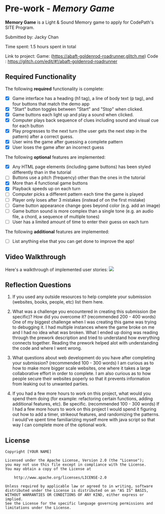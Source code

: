 # Pre-work - *Memory Game*

**Memory Game** is a Light & Sound Memory game to apply for CodePath's SITE Program. 

Submitted by: Jacky Chan

Time spent: 1.5 hours spent in total

Link to project: Game: (https://abaft-goldenrod-roadrunner.glitch.me) Code : https://glitch.com/edit/#!/abaft-goldenrod-roadrunner

## Required Functionality

The following **required** functionality is complete:

* [x] Game interface has a heading (h1 tag), a line of body text (p tag), and four buttons that match the demo app
* [x] "Start" button toggles between "Start" and "Stop" when clicked. 
* [x] Game buttons each light up and play a sound when clicked. 
* [x] Computer plays back sequence of clues including sound and visual cue for each button
* [x] Play progresses to the next turn (the user gets the next step in the pattern) after a correct guess. 
* [x] User wins the game after guessing a complete pattern
* [x] User loses the game after an incorrect guess

The following **optional** features are implemented:

* [x] Any HTML page elements (including game buttons) has been styled differently than in the tutorial
* [ ] Buttons use a pitch (frequency) other than the ones in the tutorial
* [x] More than 4 functional game buttons
* [x] Playback speeds up on each turn
* [ ] Computer picks a different pattern each time the game is played
* [ ] Player only loses after 3 mistakes (instead of on the first mistake)
* [ ] Game button appearance change goes beyond color (e.g. add an image)
* [ ] Game button sound is more complex than a single tone (e.g. an audio file, a chord, a sequence of multiple tones)
* [ ] User has a limited amount of time to enter their guess on each turn

The following **additional** features are implemented:

- [ ] List anything else that you can get done to improve the app!

## Video Walkthrough

Here's a walkthrough of implemented user stories:
![](http://g.recordit.co/htTQIEmYBv.gif)


## Reflection Questions
1. If you used any outside resources to help complete your submission (websites, books, people, etc) list them here. 


2. What was a challenge you encountered in creating this submission (be specific)? How did you overcome it? (recommended 200 - 400 words) 
One of my biggest challenge when I was creating this game was trying to debugging it. I had multiple instances where the game broke on me and I had no idea what was broken. What I ended up doing was reading through the prework description and tried to understand how everything connects together. Reading the prework helped alot with understanding the code and where I went wrong. 

3. What questions about web development do you have after completing your submission? (recommended 100 - 300 words) 
I am curious as to how to make more bigger scale websites, one where it takes a large collaborative effort in order to complete. I am also curious as to how people secure their websites poperly so that it prevents information from leaking out to unwanted parties. 

4. If you had a few more hours to work on this project, what would you spend them doing (for example: refactoring certain functions, adding additional features, etc). Be specific. (recommended 100 - 300 words) 
If I had a few more hours to work on this project I would spend it figuring out how to add a timer, strikeout features, and randomizing the patterns. I would've spent time familiarizing myself more with java script so that way I can complete more of the optional work.  



## License

    Copyright [YOUR NAME]

    Licensed under the Apache License, Version 2.0 (the "License");
    you may not use this file except in compliance with the License.
    You may obtain a copy of the License at

        http://www.apache.org/licenses/LICENSE-2.0

    Unless required by applicable law or agreed to in writing, software
    distributed under the License is distributed on an "AS IS" BASIS,
    WITHOUT WARRANTIES OR CONDITIONS OF ANY KIND, either express or implied.
    See the License for the specific language governing permissions and
    limitations under the License.
